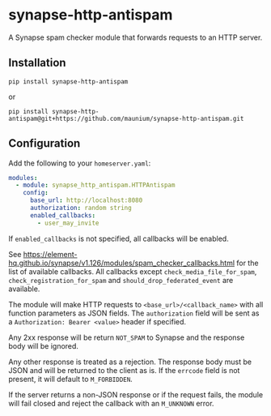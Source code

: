 # synapse-http-antispam
A Synapse spam checker module that forwards requests to an HTTP server.

## Installation
```
pip install synapse-http-antispam
```

or

```
pip install synapse-http-antispam@git+https://github.com/maunium/synapse-http-antispam.git
```

## Configuration
Add the following to your `homeserver.yaml`:

```yaml
modules:
  - module: synapse_http_antispam.HTTPAntispam
    config:
      base_url: http://localhost:8080
      authorization: random string
      enabled_callbacks:
        - user_may_invite
```

If `enabled_callbacks` is not specified, all callbacks will be enabled.

See <https://element-hq.github.io/synapse/v1.126/modules/spam_checker_callbacks.html>
for the list of available callbacks. All callbacks except `check_media_file_for_spam`,
`check_registration_for_spam` and `should_drop_federated_event` are available.

The module will make HTTP requests to `<base_url>/<callback_name>` with all function parameters as JSON fields.
The `authorization` field will be sent as a `Authorization: Bearer <value>` header if specified.

Any 2xx response will be return `NOT_SPAM` to Synapse and the response body will be ignored.

Any other response is treated as a rejection. The response body must be JSON and will be returned to the client as is.
If the `errcode` field is not present, it will default to `M_FORBIDDEN`.

If the server returns a non-JSON response or if the request fails, the module will fail closed and reject the callback
with an `M_UNKNOWN` error.
